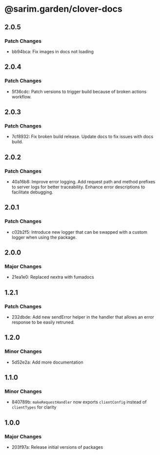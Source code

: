 # @sarim.garden/clover-docs

## 2.0.5

### Patch Changes

- bb94bca: Fix images in docs not loading

## 2.0.4

### Patch Changes

- 5f36cdc: Patch versions to trigger build because of broken actions workflow.

## 2.0.3

### Patch Changes

- 7cf8932: Fix broken build release. Update docs to fix issues with docs build.

## 2.0.2

### Patch Changes

- 40a16b8: Improve error logging. Add request path and method prefixes to server logs for better traceability. Enhance error descriptions to facilitate debugging.

## 2.0.1

### Patch Changes

- c02b2f5: Introduce new logger that can be swapped with a custom logger when using the package.

## 2.0.0

### Major Changes

- 21ea1e0: Replaced nextra with fumadocs

## 1.2.1

### Patch Changes

- 232dbde: Add new sendError helper in the handler that allows an error response to be easily retruned.

## 1.2.0

### Minor Changes

- 5d52e2a: Add more documentation

## 1.1.0

### Minor Changes

- 840789b: `makeRequestHandler` now exports `clientConfig` instead of `clientTypes` for clarity

## 1.0.0

### Major Changes

- 203f97a: Release initial versions of packages
